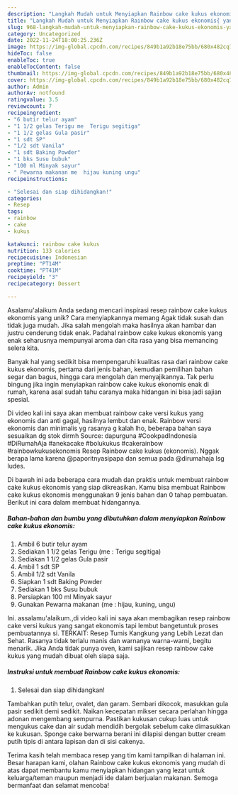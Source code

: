 ```yaml
---
description: "Langkah Mudah untuk Menyiapkan Rainbow cake kukus ekonomis{ yang Lezat"
title: "Langkah Mudah untuk Menyiapkan Rainbow cake kukus ekonomis{ yang Lezat"
slug: 968-langkah-mudah-untuk-menyiapkan-rainbow-cake-kukus-ekonomis-yang-lezat
category: Uncategorized
date: 2022-11-24T18:00:25.236Z
image: https://img-global.cpcdn.com/recipes/849b1a92b18e75bb/680x482cq70/rainbow-cake-kukus-ekonomis-foto-resep-utama.jpg
hideToc: false
enableToc: true
enableTocContent: false
thumbnail: https://img-global.cpcdn.com/recipes/849b1a92b18e75bb/680x482cq70/rainbow-cake-kukus-ekonomis-foto-resep-utama.jpg
cover: https://img-global.cpcdn.com/recipes/849b1a92b18e75bb/680x482cq70/rainbow-cake-kukus-ekonomis-foto-resep-utama.jpg
author: Admin
authorAv: notfound
ratingvalue: 3.5
reviewcount: 7
recipeingredient:
- "6 butir telur ayam"
- "1 1/2 gelas Terigu me  Terigu segitiga"
- "1 1/2 gelas Gula pasir"
- "1 sdt SP"
- "1/2 sdt Vanila"
- "1 sdt Baking Powder"
- "1 bks Susu bubuk"
- "100 ml Minyak sayur"
- " Pewarna makanan me  hijau kuning ungu"
recipeinstructions:

- "Selesai dan siap dihidangkan!"
categories:
- Resep
tags:
- rainbow
- cake
- kukus

katakunci: rainbow cake kukus 
nutrition: 133 calories
recipecuisine: Indonesian
preptime: "PT14M"
cooktime: "PT41M"
recipeyield: "3"
recipecategory: Dessert

---
```



Asalamu'alaikum Anda sedang mencari inspirasi resep rainbow cake kukus ekonomis yang unik? Cara menyiapkannya memang Agak tidak susah dan tidak juga mudah. Jika salah mengolah maka hasilnya akan hambar dan justru cenderung tidak enak. Padahal rainbow cake kukus ekonomis yang enak seharusnya mempunyai aroma dan cita rasa yang bisa memancing selera kita.


Banyak hal yang sedikit bisa mempengaruhi kualitas rasa dari rainbow cake kukus ekonomis, pertama dari jenis bahan, kemudian pemilihan bahan segar dan bagus, hingga cara mengolah dan menyajikannya. Tak perlu bingung jika ingin menyiapkan rainbow cake kukus ekonomis enak di rumah, karena asal sudah tahu caranya maka hidangan ini bisa jadi sajian spesial.

Di video kali ini saya akan membuat rainbow cake versi kukus yang ekonomis dan anti gagal, hasilnya lembut dan enak. Rainbow versi ekonomis dan minimalis yg rasanya g kalah lho, beberapa bahan saya sesuaikan dg stok dirmh Source: dapurguna #CookpadIndonesia #DiRumahAja #anekacake #bolukukus #cakerainbow #rainbowkukusekonomis Resep Rainbow cake kukus (ekonomis). Nggak berapa lama karena @paporitnyasipapa dan semua pada @dirumahaja lsg ludes.


Di bawah ini ada beberapa cara mudah dan praktis untuk membuat rainbow cake kukus ekonomis yang siap dikreasikan. Kamu bisa membuat Rainbow cake kukus ekonomis menggunakan 9 jenis bahan dan 0 tahap pembuatan. Berikut ini cara dalam membuat hidangannya.

<!--inarticleads1-->

##### Bahan-bahan dan bumbu yang dibutuhkan dalam menyiapkan Rainbow cake kukus ekonomis:

1. Ambil 6 butir telur ayam
1. Sediakan 1 1/2 gelas Terigu (me : Terigu segitiga)
1. Sediakan 1 1/2 gelas Gula pasir
1. Ambil 1 sdt SP
1. Ambil 1/2 sdt Vanila
1. Siapkan 1 sdt Baking Powder
1. Sediakan 1 bks Susu bubuk
1. Persiapkan 100 ml Minyak sayur
1. Gunakan  Pewarna makanan (me : hijau, kuning, ungu)


Ini. assalamu&#39;alaikum.,di video kali ini saya akan membagikan resep rainbow cake versi kukus yang sangat ekonomis tapi lembut bangetuntuk proses pembuatannya si. TERKAIT: Resep Tumis Kangkung yang Lebih Lezat dan Sehat. Rasanya tidak terlalu manis dan warnanya warna-warni, begitu menarik. Jika Anda tidak punya oven, kami sajikan resep rainbow cake kukus yang mudah dibuat oleh siapa saja. 

<!--inarticleads2-->

##### Instruksi untuk membuat Rainbow cake kukus ekonomis:


1. Selesai dan siap dihidangkan!

Tambahkan putih telur, ovalet, dan garam. Sembari dikocok, masukkan gula pasir sedikit demi sedikit. Naikan kecepatan mikser secara perlahan hingga adonan mengembang sempurna. Pastikan kukusan cukup luas untuk mengukus cake dan air sudah mendidih bergolak sebelum cake dimasukkan ke kukusan. Sponge cake berwarna berani ini dilapisi dengan butter cream putih tipis di antara lapisan dan di sisi cakenya. 

Terima kasih telah membaca resep yang tim kami tampilkan di halaman ini. Besar harapan kami, olahan Rainbow cake kukus ekonomis yang mudah di atas dapat membantu kamu menyiapkan hidangan yang lezat untuk keluarga/teman maupun menjadi ide dalam berjualan makanan. Semoga bermanfaat dan selamat mencoba!
